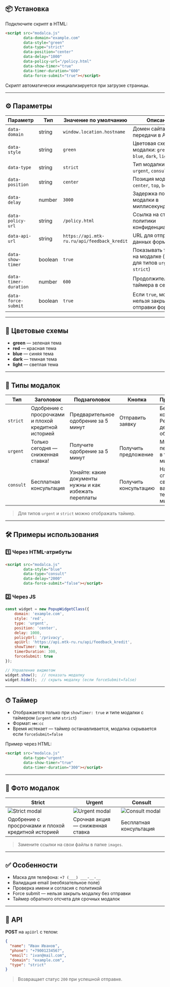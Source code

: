 ## 📦 Установка

Подключите скрипт в HTML:

```html
<script src="modalca.js" 
        data-domain="example.com"
        data-style="green"
        data-type="strict"
        data-position="center"
        data-delay="1000"
        data-policy-url="/policy.html"
        data-show-timer="true"
        data-timer-duration="600"
        data-force-submit="true"></script>
````

Скрипт автоматически инициализируется при загрузке страницы.

---

## ⚙️ Параметры

| Параметр        | Тип     | Значение по умолчанию                       | Описание                                                            |
| --------------- | ------- | ------------------------------------------- | ------------------------------------------------------------------- |
| `data-domain`        | string  | `window.location.hostname`                  | Домен сайта для передачи в API                                      |
| `data-style`         | string  | `green`                                     | Цветовая схема модалки: `green`, `red`, `blue`, `dark`, `light`     |
| `data-type`          | string  | `strict`                                    | Тип модалки: `strict`, `urgent`, `consult`                          |
| `data-position`      | string  | `center`                                    | Позиция модалки: `center`, `top`, `bottom`                          |
| `data-delay`         | number  | `3000`                                      | Задержка появления модалки в миллисекундах                          |
| `data-policy-url`     | string  | `/policy.html`                              | Ссылка на страницу политики конфиденциальности                      |
| `data-api-url`        | string  | `https://api.mtk-ru.ru/api/feedback_kredit` | URL для отправки данных формы                                       |
| `data-show-timer`     | boolean | `true`                                      | Показывать таймер на модалке (только для типов `urgent` и `strict`) |
| `data-timer-duration` | number  | `600`                                       | Продолжительность таймера в секундах                                |
| `data-force-submit`   | boolean | `true`                                      | Если `true`, модалку нельзя закрыть без отправки формы              |

---

## 🎨 Цветовые схемы

* **green** — зеленая тема
* **red** — красная тема
* **blue** — синяя тема
* **dark** — темная тема
* **light** — светлая тема

---

## 📝 Типы модалок

| Тип       | Заголовок                                           | Подзаголовок                                            | Кнопка                | Примечание                                        |
| --------- | --------------------------------------------------- | ------------------------------------------------------- | --------------------- | ------------------------------------------------- |
| `strict`  | Одобрение с просрочками и плохой кредитной историей | Предварительное одобрение за 5 минут                    | Отправить заявку      | Без скрытых комиссий • Решение в день обращения   |
| `urgent`  | Только сегодня — сниженная ставка!                  | Получите одобрение за 5 минут                           | Получить предложение  | Мы перезвоним в течение 10 минут                  |
| `consult` | Бесплатная консультация                             | Узнайте: какие документы нужны и как избежать переплаты | Получить консультацию | Наш специалист свяжется с вами в течение 10 минут |

> Для типов `urgent` и `strict` можно отображать таймер.

---

## 🛠 Примеры использования

### 1️⃣ Через HTML-атрибуты

```html
<script src="modalca.js"
        data-style="blue"
        data-type="consult"
        data-delay="2000"
        data-force-submit="false"></script>
```

### 2️⃣ Через JS

```js
const widget = new PopupWidgetClass({
    domain: 'example.com',
    style: 'red',
    type: 'urgent',
    position: 'center',
    delay: 1000,
    policyUrl: '/privacy',
    apiUrl: 'https://api.mtk-ru.ru/api/feedback_kredit',
    showTimer: true,
    timerDuration: 300,
    forceSubmit: true
});

// Управление виджетом
widget.show();  // показать модалку
widget.hide();  // скрыть модалку (если forceSubmit=false)
```

---

## ⏱ Таймер

* Отображается только при `showTimer: true` и типе модалки с таймером (`urgent` или `strict`)
* Формат: `мм:сс`
* Время истекает — таймер останавливается, модалка скрывается если `forceSubmit=false`

Пример через HTML:

```html
<script src="modalca.js"
        data-type="urgent"
        data-show-timer="true"
        data-timer-duration="300"></script>
```

---

## 📸 Фото модалок

| Strict | Urgent | Consult |
|--------|--------|---------|
| ![Strict modal](https://github.com/user-attachments/assets/b6d4db3a-c82a-4550-b663-56deb43f3826) | ![Urgent modal](https://github.com/user-attachments/assets/4b274fe9-605b-4e49-9107-567e295d03a2) | ![Consult modal](https://github.com/user-attachments/assets/578efd33-3834-4b25-a519-d39e3de897e9) |
| Одобрение с просрочками и плохой кредитной историей | Срочная акция — сниженная ставка | Бесплатная консультация |


> Замените ссылки на свои файлы в папке `images`.

---

## ✅ Особенности

* Маска для телефона: `+7 (___) ___-__-__`
* Валидация email (необязательное поле)
* Проверка имени и согласия с политикой
* Force submit — нельзя закрыть модалку без отправки
* Таймер обратного отсчета для срочных модалок

---

## 🔗 API

**POST** на `apiUrl` с телом:

```json
{
  "name": "Иван Иванов",
  "phone": "+79001234567",
  "email": "ivan@mail.com",
  "domain": "example.com",
  "type": "strict"
}
```

> Возвращает статус `200` при успешной отправке.


